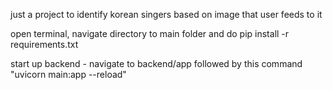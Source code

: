 just a project to identify korean singers based on image that user feeds to it

open terminal, navigate directory to main folder and do pip install -r requirements.txt

start up backend - navigate to backend/app followed by this command "uvicorn main:app --reload"